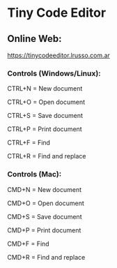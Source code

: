 # Tiny Code Editor

## Online Web:

https://tinycodeeditor.lrusso.com.ar

### Controls (Windows/Linux):

CTRL+N = New document

CTRL+O = Open document

CTRL+S = Save document

CTRL+P = Print document

CTRL+F = Find

CTRL+R = Find and replace

### Controls (Mac):

CMD+N = New document

CMD+O = Open document

CMD+S = Save document

CMD+P = Print document

CMD+F = Find

CMD+R = Find and replace
